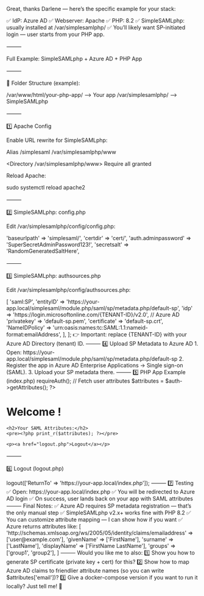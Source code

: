 Great, thanks Darlene — here’s the specific example for your stack:

✅ IdP: Azure AD
✅ Webserver: Apache
✅ PHP: 8.2
✅ SimpleSAMLphp: usually installed at /var/simplesamlphp/
✅ You’ll likely want SP-initiated login — user starts from your PHP app.

⸻

Full Example: SimpleSAMLphp + Azure AD + PHP App

⸻

📁 Folder Structure (example):

/var/www/html/your-php-app/      --> Your app
/var/simplesamlphp/              --> SimpleSAMLphp


⸻

1️⃣ Apache Config

Enable URL rewrite for SimpleSAMLphp:

Alias /simplesaml /var/simplesamlphp/www

<Directory /var/simplesamlphp/www>
    Require all granted
</Directory>

Reload Apache:

sudo systemctl reload apache2


⸻

2️⃣ SimpleSAMLphp: config.php

Edit /var/simplesamlphp/config/config.php:

'baseurlpath' => 'simplesaml/',
'certdir' => 'cert/',
'auth.adminpassword' => 'SuperSecretAdminPassword123!',
'secretsalt' => 'RandomGeneratedSaltHere',


⸻

3️⃣ SimpleSAMLphp: authsources.php

Edit /var/simplesamlphp/config/authsources.php:

<?php

$config = [

    'default-sp' => [
        'saml:SP',
        'entityID' => 'https://your-app.local/simplesaml/module.php/saml/sp/metadata.php/default-sp',
        'idp' => 'https://login.microsoftonline.com/{TENANT-ID}/v2.0', // Azure AD
        'privatekey' => 'default-sp.pem',
        'certificate' => 'default-sp.crt',
        'NameIDPolicy' => 'urn:oasis:names:tc:SAML:1.1:nameid-format:emailAddress',
    ],

];

👉 Important: replace {TENANT-ID} with your Azure AD Directory (tenant) ID.

⸻

4️⃣ Upload SP Metadata to Azure AD
	1.	Open:
https://your-app.local/simplesaml/module.php/saml/sp/metadata.php/default-sp
	2.	Register the app in Azure AD Enterprise Applications → Single sign-on (SAML).
	3.	Upload your SP metadata there.

⸻

5️⃣ PHP App Example (index.php)

<?php
require_once('/var/simplesamlphp/lib/_autoload.php');

// Create SimpleSAML_Auth_Simple object
$auth = new SimpleSAML\Auth\Simple('default-sp');

// Require user to authenticate
$auth->requireAuth();

// Fetch user attributes
$attributes = $auth->getAttributes();
?>

<!DOCTYPE html>
<html>
<head>
    <title>SSO with SimpleSAMLphp & Azure AD</title>
</head>
<body>
    <h1>Welcome <?php echo htmlspecialchars($attributes['givenName'][0] ?? 'User'); ?>!</h1>

    <h2>Your SAML Attributes:</h2>
    <pre><?php print_r($attributes); ?></pre>

    <p><a href="logout.php">Logout</a></p>
</body>
</html>


⸻

6️⃣ Logout (logout.php)

<?php
require_once('/var/simplesamlphp/lib/_autoload.php');

$auth = new SimpleSAML\Auth\Simple('default-sp');

// Logout, return to homepage
$auth->logout(['ReturnTo' => 'https://your-app.local/index.php']);


⸻

7️⃣ Testing

✅ Open: https://your-app.local/index.php
✅ You will be redirected to Azure AD login
✅ On success, user lands back on your app with SAML attributes

⸻

Final Notes:

✅ Azure AD requires SP metadata registration — that’s the only manual step
✅ SimpleSAMLphp v2.x+ works fine with PHP 8.2
✅ You can customize attribute mapping — I can show how if you want
✅ Azure returns attributes like:

[
    'http://schemas.xmlsoap.org/ws/2005/05/identity/claims/emailaddress' => ['user@example.com'],
    'givenName' => ['FirstName'],
    'surname' => ['LastName'],
    'displayName' => ['FirstName LastName'],
    'groups' => ['group1', 'group2'],
]


⸻

Would you like me to also:

1️⃣ Show you how to generate SP certificate (private key + cert) for this?
2️⃣ Show how to map Azure AD claims to friendlier attribute names (so you can write $attributes['email'])?
3️⃣ Give a docker-compose version if you want to run it locally?

Just tell me! 🚀
